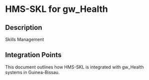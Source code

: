 # HMS-SKL for gw_Health

## Description

Skills Management

## Integration Points

This document outlines how HMS-SKL is integrated with gw_Health systems in Guinea-Bissau.
